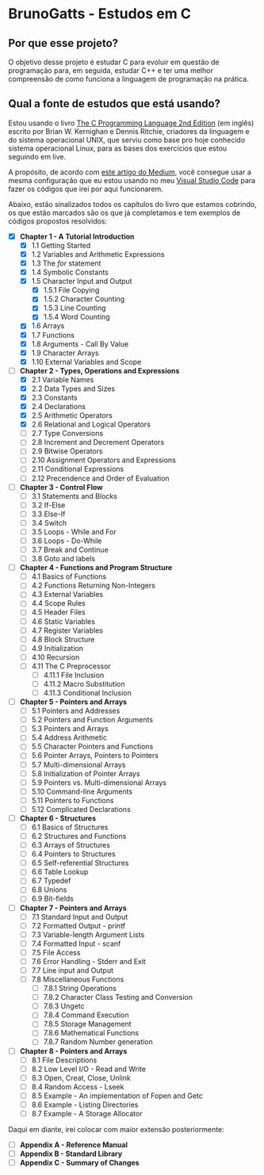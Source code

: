# BrunoGatts - Estudos em C

## Por que esse projeto?

O objetivo desse projeto é estudar C para evoluir em questão de programação para, em seguida, estudar C++ e ter uma melhor compreensão de como funciona a linguagem de programação na prática.

## Qual a fonte de estudos que está usando?

Estou usando o livro [The C Programming Language 2nd Edition](https://www.amazon.com.br/Programming-Language-PROGRAMMING-LANG-English-ebook/dp/B009ZUZ9FW/ref=sr_1_1?__mk_pt_BR=%C3%85M%C3%85%C5%BD%C3%95%C3%91&dchild=1&keywords=The+C+Programming+Language&qid=1616468707&sr=8-1) (em inglês) escrito por Brian W. Kernighan e Dennis Ritchie, criadores da linguagem e do sistema operacional UNIX, que serviu como base pro hoje conhecido sistema operacional Linux, para as bases dos exercícios que estou seguindo em live.

A propósito, de acordo com [este artigo do Medium](https://gourav.io/blog/setup-vscode-to-run-debug-c-cpp-code), você consegue usar a mesma configuração que eu estou usando no meu [Visual Studio Code](https://code.visualstudio.com/) para fazer os códigos que irei por aqui funcionarem.

Abaixo, estão sinalizados todos os capítulos do livro que estamos cobrindo, os que estão marcados são os que já completamos e tem exemplos de códigos propostos resolvidos:

- [x] **Chapter 1 - A Tutorial Introduction**
  - [x] 1.1 Getting Started
  - [x] 1.2 Variables and Arithmetic Expressions
  - [x] 1.3 The _for_ statement
  - [x] 1.4 Symbolic Constants
  - [x] 1.5 Character Input and Output
    - [x] 1.5.1 File Copying
    - [x] 1.5.2 Character Counting
    - [x] 1.5.3 Line Counting
    - [x] 1.5.4 Word Counting
  - [x] 1.6 Arrays
  - [x] 1.7 Functions
  - [x] 1.8 Arguments - Call By Value
  - [x] 1.9 Character Arrays
  - [x] 1.10 External Variables and Scope
- [ ] **Chapter 2 - Types, Operations and Expressions**
  - [x] 2.1 Variable Names
  - [x] 2.2 Data Types and Sizes
  - [x] 2.3 Constants
  - [x] 2.4 Declarations
  - [x] 2.5 Arithmetic Operators
  - [x] 2.6 Relational and Logical Operators
  - [ ] 2.7 Type Conversions
  - [ ] 2.8 Increment and Decrement Operators
  - [ ] 2.9 Bitwise Operators
  - [ ] 2.10 Assignment Operators and Expressions
  - [ ] 2.11 Conditional Expressions
  - [ ] 2.12 Precendence and Order of Evaluation
- [ ] **Chapter 3 - Control Flow**
  - [ ] 3.1 Statements and Blocks
  - [ ] 3.2 If-Else
  - [ ] 3.3 Else-If
  - [ ] 3.4 Switch
  - [ ] 3.5 Loops - While and For
  - [ ] 3.6 Loops - Do-While
  - [ ] 3.7 Break and Continue
  - [ ] 3.8 Goto and labels
- [ ] **Chapter 4 - Functions and Program Structure**
  - [ ] 4.1 Basics of Functions
  - [ ] 4.2 Functions Returning Non-Integers
  - [ ] 4.3 External Variables
  - [ ] 4.4 Scope Rules
  - [ ] 4.5 Header Files
  - [ ] 4.6 Static Variables
  - [ ] 4.7 Register Variables
  - [ ] 4.8 Block Structure
  - [ ] 4.9 Initialization
  - [ ] 4.10 Recursion
  - [ ] 4.11 The C Preprocessor
    - [ ] 4.11.1 File Inclusion
    - [ ] 4.11.2 Macro Substitution
    - [ ] 4.11.3 Conditional Inclusion
- [ ] **Chapter 5 - Pointers and Arrays**
  - [ ] 5.1 Pointers and Addresses
  - [ ] 5.2 Pointers and Function Arguments
  - [ ] 5.3 Pointers and Arrays
  - [ ] 5.4 Address Arithmetic
  - [ ] 5.5 Character Pointers and Functions
  - [ ] 5.6 Pointer Arrays, Pointers to Pointers
  - [ ] 5.7 Multi-dimensional Arrays
  - [ ] 5.8 Initialization of Pointer Arrays
  - [ ] 5.9 Pointers vs. Multi-dimensional Arrays
  - [ ] 5.10 Command-line Arguments
  - [ ] 5.11 Pointers to Functions
  - [ ] 5.12 Complicated Declarations
- [ ] **Chapter 6 - Structures**
  - [ ] 6.1 Basics of Structures
  - [ ] 6.2 Structures and Functions
  - [ ] 6.3 Arrays of Structures
  - [ ] 6.4 Pointers to Structures
  - [ ] 6.5 Self-referential Structures
  - [ ] 6.6 Table Lookup
  - [ ] 6.7 Typedef
  - [ ] 6.8 Unions
  - [ ] 6.9 Bit-fields
- [ ] **Chapter 7 - Pointers and Arrays**
  - [ ] 7.1 Standard Input and Output
  - [ ] 7.2 Formatted Output - printf
  - [ ] 7.3 Variable-length Argument Lists
  - [ ] 7.4 Formatted Input - scanf
  - [ ] 7.5 File Access
  - [ ] 7.6 Error Handling - Stderr and Exit
  - [ ] 7.7 Line input and Output
  - [ ] 7.8 Miscellaneous Functions
    - [ ] 7.8.1 String Operations
    - [ ] 7.8.2 Character Class Testing and Conversion
    - [ ] 7.8.3 Ungetc
    - [ ] 7.8.4 Command Execution
    - [ ] 7.8.5 Storage Management
    - [ ] 7.8.6 Mathematical Functions
    - [ ] 7.8.7 Random Number generation
- [ ] **Chapter 8 - Pointers and Arrays**
  - [ ] 8.1 File Descriptions
  - [ ] 8.2 Low Level I/O - Read and Write
  - [ ] 8.3 Open, Creat, Close, Unlink
  - [ ] 8.4 Random Access - Lseek
  - [ ] 8.5 Example - An implementation of Fopen and Getc
  - [ ] 8.6 Example - Listing Directories
  - [ ] 8.7 Example - A Storage Allocator

Daqui em diante, irei colocar com maior extensão posteriormente:

- [ ] **Appendix A - Reference Manual**
- [ ] **Appendix B - Standard Library**
- [ ] **Appendix C - Summary of Changes**
